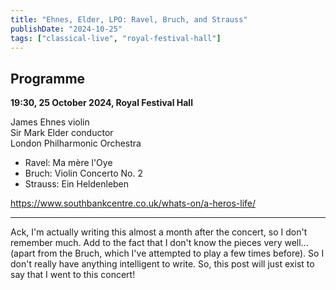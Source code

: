 ```yaml
---
title: "Ehnes, Elder, LPO: Ravel, Bruch, and Strauss"
publishDate: "2024-10-25"
tags: ["classical-live", "royal-festival-hall"]
---
```


## Programme

**19:30, 25 October 2024, Royal Festival Hall**

James Ehnes violin<br />
Sir Mark Elder conductor<br />
London Philharmonic Orchestra

- Ravel: Ma mère l'Oye
- Bruch: Violin Concerto No. 2
- Strauss: Ein Heldenleben

https://www.southbankcentre.co.uk/whats-on/a-heros-life/

----------

Ack, I'm actually writing this almost a month after the concert, so I don't remember much.
Add to the fact that I don't know the pieces very well... (apart from the Bruch, which I've attempted to play a few times before).
So I don't really have anything intelligent to write.
So, this post will just exist to say that I went to this concert!
